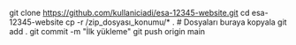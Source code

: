 git clone https://github.com/kullaniciadi/esa-12345-website.git
cd esa-12345-website
cp -r /zip_dosyası_konumu/* .  # Dosyaları buraya kopyala
git add .
git commit -m "İlk yükleme"
git push origin main
